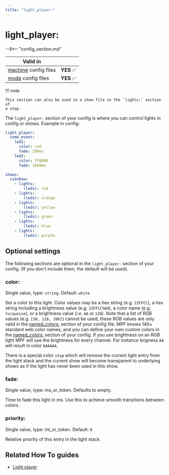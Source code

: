 ```yaml
---
title: "light_player:"
---
```


# light_player:


--8<-- "config_section.md"

| Valid in | |
|-----|:----:|
|[machine](instructions/machine_config.md) config files |**YES** :white_check_mark:|
|[mode](instructions/mode_config.md) config files|**YES** :white_check_mark:|

!!! note

    This section can also be used in a show file in the `lights:` section of
    a step.

The `light_player:` section of your config is where you can control
lights in config or shows. Example in config:

``` yaml
light_player:
  some_event:
    led1:
      color: red
      fade: 200ms
    led2:
      color: ff0000
      fade: 2000ms
```

``` yaml
shows:
  rainbow:
    - lights:
        (leds): red
    - lights:
        (leds): orange
    - lights:
        (leds): yellow
    - lights:
        (leds): green
    - lights:
        (leds): blue
    - lights:
        (leds): purple
```

## Optional settings

The following sections are optional in the `light_player:` section of
your config. (If you don't include them, the default will be used).

### color:

Single value, type: `string`. Default: `white`

Set a color to this light. Color values may be a hex string (e.g.
`22FFCC`), a hex string including a brightness value (e.g. `22FFCC%60`), a color name
(e.g. `turquoise`), or a brightness value (i.e. `AA` or `120`). Note that
a list of RGB values (e.g. `[50, 128, 206]`) cannot be used, these RGB values
are only valid in the [named_colors:](named_colors.md) section of your config file. MPF
knows 140+ standard web color names, and you can define your own custom
colors in the [named_colors:](named_colors.md)
section of your config. If you use brightness on an RGB light MPF will
use the brightness for every channel. For instance brigness `AA` will
result in color `AAAAAA`.

There is a special color `stop` which will remove the current light
entry from the light stack and the current show will become transparent
to underlying shows as if the light has never been used in this show.

### fade:

Single value, type: ms_or_token. Defaults to empty.

Time to fade this light in ms. Use this to achieve smooth transitions
between colors.

### priority:

Single value, type: int_or_token. Default: `0`

Relative priority of this entry in the light stack.

## Related How To guides

* [Light player](../config_players/light_player.md)
